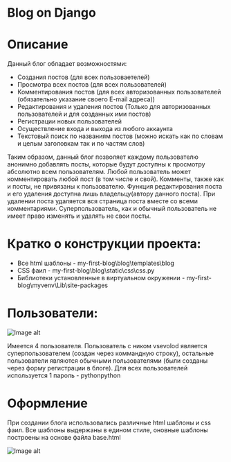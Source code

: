 Blog on Django
=================================================

Описание
=================================================
Данный блог обладает возможностями:
 - Создания постов (для всех пользоваетелей)
- Просмотра всех постов (для всех пользователей)
- Комментирования постов (для всех авторизованных пользователей (обязательно указание своего E-mail адреса))
- Редактирования и удаления постов (Только для авторизованных пользователей и для созданных ими постов)
- Регистрации новых пользователей
- Осуществление входа и выхода из любого аккаунта
- Текстовый поиск по названиям постов (можно искать как по словам и целым заголовкам так и по частям слов)

Таким образом, данный блог позволяет каждому пользователю анонимно добавлять посты, которые будут доступны к просмотру абсолютно всем пользователям. Любой пользователь может комментировать любой пост (в том числе и свой). Комменты, также как и посты, не привязаны к пользователю. Функция редактирования поста и его удаления доступна лишь владельцу(автору данного поста). При удалении поста удаляется вся страница поста вместе со всеми комментариями. Суперпользователь, как и обычный пользователь не имеет право изменять и удалять не свои посты. 


Кратко о конструкции проекта:
====================================================
- Все html шаблоны - my-first-blog\blog\templates\blog
- CSS фаил - my-first-blog\blog\static\css\css.py
- Библиотеки установленные в виртуальном окружении - my-first-blog\myvenv\Lib\site-packages


Пользователи:
====================================================
![Image alt](https://github.com/VsevolodS23/my-first-blog/blob/master/Users.png)

Имеется 4 пользователя. Пользователь с ником vsevolod является суперпользователем (создан через коммандную строку), остальные пользователи являются обычными пользователями (были созданы через форму регистрации в блоге). Для всех пользователей используется 1 пароль - pythonpython

Оформление
=================================================

При создании блога использовались различные html шаблоны и css фаил. Все шаблоны выдержаны в едином стиле, оновные шаблоны построены на основе файла base.html 

![Image alt](https://github.com/VsevolodS23/my-first-blog/blob/master/Main_page.png)
